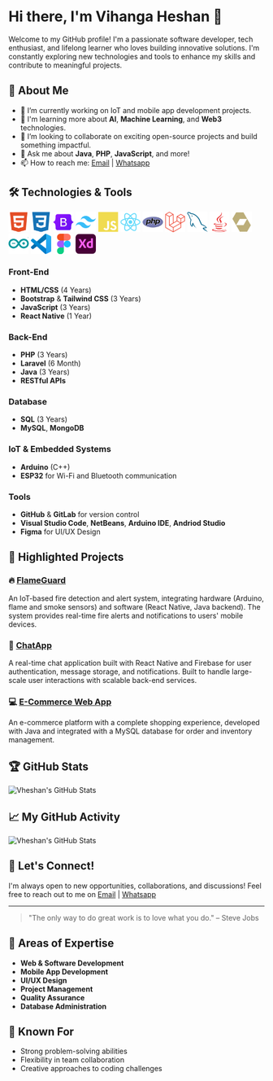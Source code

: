 # Hi there, I'm Vihanga Heshan 👋

Welcome to my GitHub profile! I'm a passionate software developer, tech enthusiast, and lifelong learner who loves building innovative solutions. I'm constantly exploring new technologies and tools to enhance my skills and contribute to meaningful projects.

## 🚀 About Me

- 🔭 I’m currently working on IoT and mobile app development projects.
- 🌱 I'm learning more about **AI**, **Machine Learning**, and **Web3** technologies.
- 👯 I’m looking to collaborate on exciting open-source projects and build something impactful.
- 💬 Ask me about **Java**, **PHP**, **JavaScript**, and more!
- 📫 How to reach me: [Email](mailto:vihangaheshan37@gmail.com) | [Whatsapp](https://wa.me/+94719892932?text=Hi%20Vihanga!%20I%20came%20across%20your%20GitHub%20profile%20and%20am%20interested%20in%20your%20work.%20Let’s%20connect%20and%20see%20how%20we%20can%20collaborate!
)

## 🛠️ Technologies & Tools

<p align="left">
  <img src="https://github.com/devicons/devicon/blob/master/icons/html5/html5-plain.svg" alt="arduino" width="40" height="40"/>
  <img src="https://github.com/devicons/devicon/blob/master/icons/css3/css3-plain.svg" alt="arduino" width="40" height="40"/>
  <img src="https://github.com/devicons/devicon/blob/master/icons/bootstrap/bootstrap-original.svg" alt="arduino" width="40" height="40"/>
  <img src="https://github.com/devicons/devicon/blob/master/icons/tailwindcss/tailwindcss-original.svg" alt="arduino" width="40" height="40"/>
  <img src="https://github.com/devicons/devicon/blob/master/icons/javascript/javascript-plain.svg" alt="arduino" width="40" height="40"/>
  <img src="https://github.com/devicons/devicon/blob/master/icons/react/react-original.svg" alt="arduino" width="40" height="40"/>
  <img src="https://github.com/devicons/devicon/blob/master/icons/php/php-original.svg" alt="arduino" width="40" height="40"/>
  <img src="https://github.com/devicons/devicon/blob/master/icons/laravel/laravel-original.svg" alt="arduino" width="40" height="40"/>
  <img src="https://github.com/devicons/devicon/blob/master/icons/mysql/mysql-original.svg" alt="arduino" width="40" height="40"/>
  <img src="https://github.com/devicons/devicon/blob/master/icons/java/java-plain.svg" alt="arduino" width="40" height="40"/>
  <img src="https://github.com/devicons/devicon/blob/master/icons/hibernate/hibernate-plain.svg" alt="arduino" width="40" height="40"/>
  <img src="https://github.com/devicons/devicon/blob/master/icons/arduino/arduino-original.svg" alt="arduino" width="40" height="40"/>

  <img src="https://github.com/devicons/devicon/blob/master/icons/vscode/vscode-original.svg" alt="arduino" width="40" height="40"/>
  <img src="https://github.com/devicons/devicon/blob/master/icons/figma/figma-original.svg" alt="arduino" width="40" height="40"/>
  <img src="https://github.com/devicons/devicon/blob/master/icons/xd/xd-original.svg" alt="arduino" width="40" height="40"/>
</p>

### Front-End
- **HTML/CSS** (4 Years)
- **Bootstrap** & **Tailwind CSS** (3 Years)
- **JavaScript** (3 Years)
- **React Native** (1 Year)

### Back-End
- **PHP** (3 Years)
- **Laravel** (6 Month)
- **Java** (3 Years)
- **RESTful APIs**

### Database
- **SQL** (3 Years)
- **MySQL**, **MongoDB**

### IoT & Embedded Systems
- **Arduino** (C++)
- **ESP32** for Wi-Fi and Bluetooth communication

### Tools
- **GitHub** & **GitLab** for version control
- **Visual Studio Code**, **NetBeans**, **Arduino IDE**, **Andriod Studio**
- **Figma** for UI/UX Design

## 🌟 Highlighted Projects

### 🔥 [FlameGuard](https://github.com/Vheshan37/Flame-Guard)
An IoT-based fire detection and alert system, integrating hardware (Arduino, flame and smoke sensors) and software (React Native, Java backend). The system provides real-time fire alerts and notifications to users' mobile devices.

### 📱 [ChatApp](https://github.com/Vheshan37/Say_Hi_Chat_Application)
A real-time chat application built with React Native and Firebase for user authentication, message storage, and notifications. Built to handle large-scale user interactions with scalable back-end services.

### 💻 [E-Commerce Web App](https://github.com/Vheshan37/TechMart-Computer-Shop)
An e-commerce platform with a complete shopping experience, developed with Java and integrated with a MySQL database for order and inventory management.

## 🏆 GitHub Stats

![Vheshan's GitHub Stats](https://github-readme-stats.vercel.app/api?username=Vheshan37&show_icons=true&hide_title=true&count_private=true&hide=prs&theme=radical)

## 📈 My GitHub Activity

![Vheshan's GitHub Stats](https://github-readme-streak-stats.herokuapp.com/?user=Vheshan37&theme=radical)

## 💬 Let's Connect!

I'm always open to new opportunities, collaborations, and discussions! Feel free to reach out to me on [Email](mailto:vihangaheshan37@gmail.com) | [Whatsapp](https://wa.me/+94719892932)

---

> "The only way to do great work is to love what you do." – Steve Jobs

## 🎯 Areas of Expertise

- **Web & Software Development**
- **Mobile App Development**
- **UI/UX Design**
- **Project Management**
- **Quality Assurance**
- **Database Administration**

## 🌟 Known For

- Strong problem-solving abilities
- Flexibility in team collaboration
- Creative approaches to coding challenges
